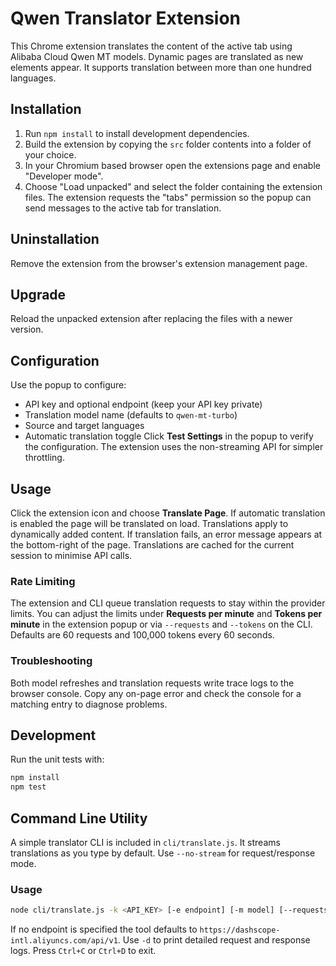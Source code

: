 # Qwen Translator Extension

This Chrome extension translates the content of the active tab using Alibaba Cloud Qwen MT models. Dynamic pages are translated as new elements appear. It supports translation between more than one hundred languages.

## Installation
1. Run `npm install` to install development dependencies.
2. Build the extension by copying the `src` folder contents into a folder of your choice.
3. In your Chromium based browser open the extensions page and enable "Developer mode".
4. Choose "Load unpacked" and select the folder containing the extension files.
   The extension requests the "tabs" permission so the popup can send
   messages to the active tab for translation.

## Uninstallation
Remove the extension from the browser's extension management page.

## Upgrade
Reload the unpacked extension after replacing the files with a newer version.

## Configuration
Use the popup to configure:
- API key and optional endpoint (keep your API key private)
- Translation model name (defaults to `qwen-mt-turbo`)
- Source and target languages
- Automatic translation toggle
Click **Test Settings** in the popup to verify the configuration. The extension uses the non-streaming API for simpler throttling.

## Usage
Click the extension icon and choose **Translate Page**. If automatic translation is enabled the page will be translated on load. Translations apply to dynamically added content.
If translation fails, an error message appears at the bottom-right of the page. Translations are cached for the current session to minimise API calls.

### Rate Limiting
The extension and CLI queue translation requests to stay within the provider limits.
You can adjust the limits under **Requests per minute** and **Tokens per minute** in the extension popup or via `--requests` and `--tokens` on the CLI. Defaults are 60 requests and 100,000 tokens every 60 seconds.

### Troubleshooting
Both model refreshes and translation requests write trace logs to the browser console. Copy any on-page error and check the console for a matching entry to diagnose problems.

## Development
Run the unit tests with:
```sh
npm install
npm test
```

## Command Line Utility
A simple translator CLI is included in `cli/translate.js`. It streams translations as you type by default. Use `--no-stream` for request/response mode.

### Usage
```sh
node cli/translate.js -k <API_KEY> [-e endpoint] [-m model] [--requests N] [--tokens M] [-d] [--no-stream] -s <source_lang> -t <target_lang>
```
If no endpoint is specified the tool defaults to `https://dashscope-intl.aliyuncs.com/api/v1`.
Use `-d` to print detailed request and response logs.
Press `Ctrl+C` or `Ctrl+D` to exit.

